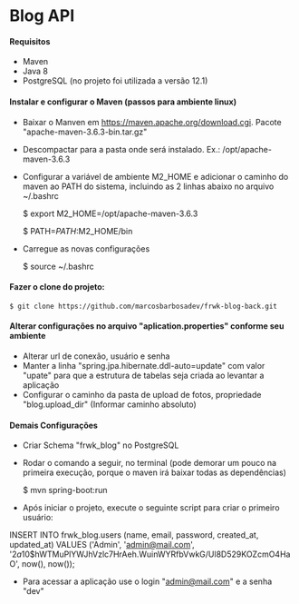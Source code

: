 # Blog API

#### Requisitos
- Maven
- Java 8
- PostgreSQL (no projeto foi utilizada a versão 12.1)

#### Instalar e configurar o Maven (passos para ambiente linux)
- Baixar o Manven em https://maven.apache.org/download.cgi. Pacote "apache-maven-3.6.3-bin.tar.gz"
- Descompactar para a pasta onde será instalado. Ex.: /opt/apache-maven-3.6.3
- Configurar a variável de ambiente M2_HOME e adicionar o caminho do maven ao PATH do sistema, incluindo as 2 linhas abaixo no arquivo ~/.bashrc
    
    $ export M2_HOME=/opt/apache-maven-3.6.3
    
    $ PATH=$PATH:$M2_HOME/bin
    
- Carregue as novas configurações

    $ source ~/.bashrc

#### Fazer o clone do projeto:

    $ git clone https://github.com/marcosbarbosadev/frwk-blog-back.git
    
#### Alterar configurações no arquivo "aplication.properties" conforme seu ambiente
- Alterar url de conexão, usuário e senha
- Manter a linha "spring.jpa.hibernate.ddl-auto=update" com valor "upate" para que a estrutura de tabelas seja criada ao levantar a aplicação
- Configurar o caminho da pasta de upload de fotos, propriedade "blog.upload_dir" (Informar caminho absoluto)

#### Demais Configurações
- Criar Schema "frwk_blog" no PostgreSQL
- Rodar o comando a seguir, no terminal (pode demorar um pouco na primeira execução, porque o maven irá baixar todas as dependências)
    
    $ mvn spring-boot:run

- Após iniciar o projeto, execute o seguinte script para criar o primeiro usuário:

INSERT INTO frwk_blog.users (name, email, password, created_at, updated_at) VALUES ('Admin', 'admin@mail.com', '$2a$10$hWTMuPlYWJhVzlc7HrAeh.WuinWYRfbVwkG/Ul8D529KOZcmO4HaO', now(), now());
- Para acessar a aplicação use o login "admin@mail.com" e a senha "dev"
